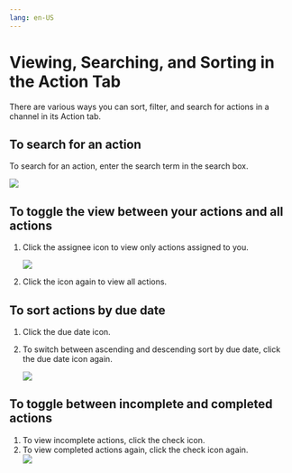 ```yaml
---
lang: en-US
---
```


# Viewing, Searching, and Sorting in the Action Tab

There are various ways you can sort, filter, and search for actions in a channel in its Action tab.

## To search for an action

To search for an action, enter the search term in the search box.  
  
![](../../assets/actions/viewing-searching-sorting/as-search-action-tab.png)

## To toggle the view between your actions and all actions

1.  Click the assignee icon to view only actions assigned to you.  
      
    ![](../../assets/actions/viewing-searching-sorting/as-assigned-to-you.png)
2.  Click the icon again to view all actions.

## To sort actions by due date

1.  Click the due date icon.
2.  To switch between ascending and descending sort by due date, click the due date icon again.  
      
    ![](../../assets/actions/viewing-searching-sorting/as-sort-due-date.png)

  

## To toggle between incomplete and completed actions

1.  To view incomplete actions, click the check icon.
2.  To view completed actions again, click the check icon again.  
    ![](../../assets/actions/viewing-searching-sorting/as-completed-list.png)